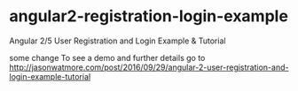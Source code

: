 # angular2-registration-login-example

Angular 2/5 User Registration and Login Example & Tutorial

some change
To see a demo and further details go to http://jasonwatmore.com/post/2016/09/29/angular-2-user-registration-and-login-example-tutorial
